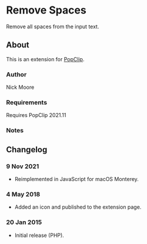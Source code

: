 # Remove Spaces

Remove all spaces from the input text.

## About

This is an extension for [PopClip](https://www.popclip.app/).

### Author

Nick Moore

### Requirements

Requires PopClip 2021.11

### Notes

## Changelog

### 9 Nov 2021

* Reimplemented in JavaScript for macOS Monterey.

### 4 May 2018

* Added an icon and published to the extension page.

### 20 Jan 2015

* Initial release (PHP).
